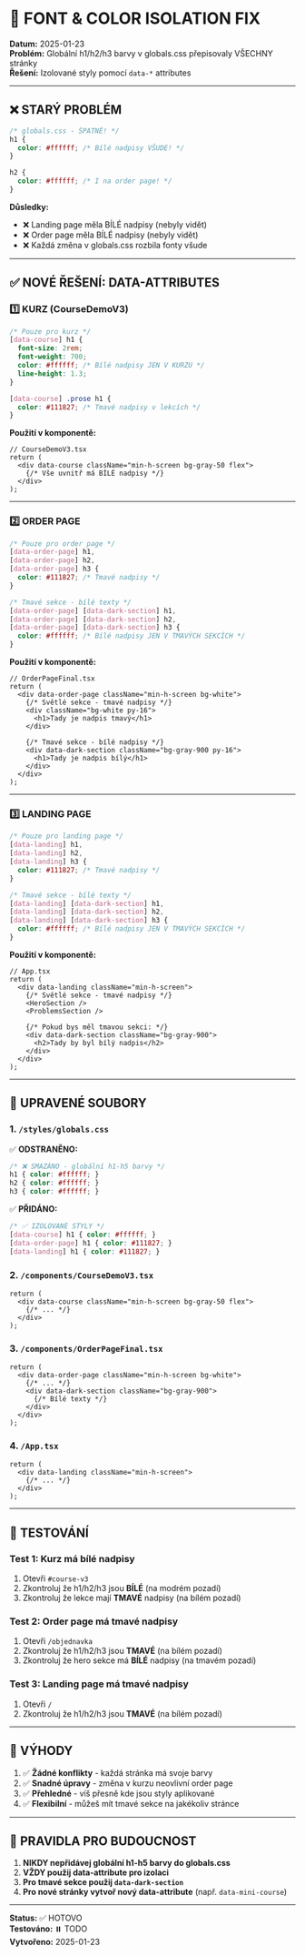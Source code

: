 # 🎨 FONT & COLOR ISOLATION FIX

**Datum:** 2025-01-23  
**Problém:** Globální h1/h2/h3 barvy v globals.css přepisovaly VŠECHNY stránky  
**Řešení:** Izolované styly pomocí `data-*` attributes

---

## ❌ STARÝ PROBLÉM

```css
/* globals.css - ŠPATNĚ! */
h1 {
  color: #ffffff; /* Bílé nadpisy VŠUDE! */
}

h2 {
  color: #ffffff; /* I na order page! */
}
```

**Důsledky:**
- ❌ Landing page měla BÍLÉ nadpisy (nebyly vidět)
- ❌ Order page měla BÍLÉ nadpisy (nebyly vidět)
- ❌ Každá změna v globals.css rozbila fonty všude

---

## ✅ NOVÉ ŘEŠENÍ: DATA-ATTRIBUTES

### **1️⃣ KURZ (CourseDemoV3)**

```css
/* Pouze pro kurz */
[data-course] h1 {
  font-size: 2rem;
  font-weight: 700;
  color: #ffffff; /* Bílé nadpisy JEN V KURZU */
  line-height: 1.3;
}

[data-course] .prose h1 {
  color: #111827; /* Tmavé nadpisy v lekcích */
}
```

**Použití v komponentě:**
```tsx
// CourseDemoV3.tsx
return (
  <div data-course className="min-h-screen bg-gray-50 flex">
    {/* Vše uvnitř má BÍLÉ nadpisy */}
  </div>
);
```

---

### **2️⃣ ORDER PAGE**

```css
/* Pouze pro order page */
[data-order-page] h1,
[data-order-page] h2,
[data-order-page] h3 {
  color: #111827; /* Tmavé nadpisy */
}

/* Tmavé sekce - bílé texty */
[data-order-page] [data-dark-section] h1,
[data-order-page] [data-dark-section] h2,
[data-order-page] [data-dark-section] h3 {
  color: #ffffff; /* Bílé nadpisy JEN V TMAVÝCH SEKCÍCH */
}
```

**Použití v komponentě:**
```tsx
// OrderPageFinal.tsx
return (
  <div data-order-page className="min-h-screen bg-white">
    {/* Světlé sekce - tmavé nadpisy */}
    <div className="bg-white py-16">
      <h1>Tady je nadpis tmavý</h1>
    </div>
    
    {/* Tmavé sekce - bílé nadpisy */}
    <div data-dark-section className="bg-gray-900 py-16">
      <h1>Tady je nadpis bílý</h1>
    </div>
  </div>
);
```

---

### **3️⃣ LANDING PAGE**

```css
/* Pouze pro landing page */
[data-landing] h1,
[data-landing] h2,
[data-landing] h3 {
  color: #111827; /* Tmavé nadpisy */
}

/* Tmavé sekce - bílé texty */
[data-landing] [data-dark-section] h1,
[data-landing] [data-dark-section] h2,
[data-landing] [data-dark-section] h3 {
  color: #ffffff; /* Bílé nadpisy JEN V TMAVÝCH SEKCÍCH */
}
```

**Použití v komponentě:**
```tsx
// App.tsx
return (
  <div data-landing className="min-h-screen">
    {/* Světlé sekce - tmavé nadpisy */}
    <HeroSection />
    <ProblemsSection />
    
    {/* Pokud bys měl tmavou sekci: */}
    <div data-dark-section className="bg-gray-900">
      <h2>Tady by byl bílý nadpis</h2>
    </div>
  </div>
);
```

---

## 📁 UPRAVENÉ SOUBORY

### **1. `/styles/globals.css`**

✅ **ODSTRANĚNO:**
```css
/* ❌ SMAZÁNO - globální h1-h5 barvy */
h1 { color: #ffffff; }
h2 { color: #ffffff; }
h3 { color: #ffffff; }
```

✅ **PŘIDÁNO:**
```css
/* ✅ IZOLOVANÉ STYLY */
[data-course] h1 { color: #ffffff; }
[data-order-page] h1 { color: #111827; }
[data-landing] h1 { color: #111827; }
```

### **2. `/components/CourseDemoV3.tsx`**

```tsx
return (
  <div data-course className="min-h-screen bg-gray-50 flex">
    {/* ... */}
  </div>
);
```

### **3. `/components/OrderPageFinal.tsx`**

```tsx
return (
  <div data-order-page className="min-h-screen bg-white">
    {/* ... */}
    <div data-dark-section className="bg-gray-900">
      {/* Bílé texty */}
    </div>
  </div>
);
```

### **4. `/App.tsx`**

```tsx
return (
  <div data-landing className="min-h-screen">
    {/* ... */}
  </div>
);
```

---

## 🧪 TESTOVÁNÍ

### **Test 1: Kurz má bílé nadpisy**
1. Otevři `#course-v3`
2. Zkontroluj že h1/h2/h3 jsou **BÍLÉ** (na modrém pozadí)
3. Zkontroluj že lekce mají **TMAVÉ** nadpisy (na bílém pozadí)

### **Test 2: Order page má tmavé nadpisy**
1. Otevři `/objednavka`
2. Zkontroluj že h1/h2/h3 jsou **TMAVÉ** (na bílém pozadí)
3. Zkontroluj že hero sekce má **BÍLÉ** nadpisy (na tmavém pozadí)

### **Test 3: Landing page má tmavé nadpisy**
1. Otevři `/`
2. Zkontroluj že h1/h2/h3 jsou **TMAVÉ** (na bílém pozadí)

---

## 🚀 VÝHODY

1. ✅ **Žádné konflikty** - každá stránka má svoje barvy
2. ✅ **Snadné úpravy** - změna v kurzu neovlivní order page
3. ✅ **Přehledné** - víš přesně kde jsou styly aplikované
4. ✅ **Flexibilní** - můžeš mít tmavé sekce na jakékoliv stránce

---

## 📝 PRAVIDLA PRO BUDOUCNOST

1. **NIKDY nepřidávej globální h1-h5 barvy do globals.css**
2. **VŽDY použij data-attribute pro izolaci**
3. **Pro tmavé sekce použij `data-dark-section`**
4. **Pro nové stránky vytvoř nový data-attribute** (např. `data-mini-course`)

---

**Status:** ✅ HOTOVO  
**Testováno:** ⏸️ TODO  
**Vytvořeno:** 2025-01-23
